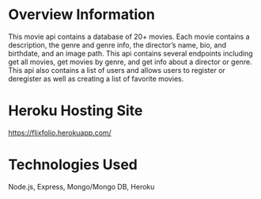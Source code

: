 # Overview Information
This movie api contains a database of 20+ movies. Each movie contains a description, the genre and genre info, the director’s name, bio, and birthdate, and an image path. This api contains several endpoints including get all movies, get movies by genre, and get info about a director or genre. This api also contains a list of users and allows users to register or deregister as well as creating a list of favorite movies.

# Heroku Hosting Site
https://flixfolio.herokuapp.com/

# Technologies Used
Node.js, Express, Mongo/Mongo DB, Heroku
